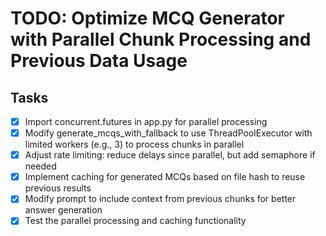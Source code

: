 # TODO: Optimize MCQ Generator with Parallel Chunk Processing and Previous Data Usage

## Tasks
- [x] Import concurrent.futures in app.py for parallel processing
- [x] Modify generate_mcqs_with_fallback to use ThreadPoolExecutor with limited workers (e.g., 3) to process chunks in parallel
- [x] Adjust rate limiting: reduce delays since parallel, but add semaphore if needed
- [x] Implement caching for generated MCQs based on file hash to reuse previous results
- [x] Modify prompt to include context from previous chunks for better answer generation
- [x] Test the parallel processing and caching functionality
